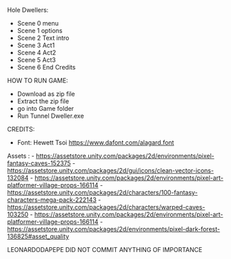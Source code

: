 Hole Dwellers:

  - Scene 0 menu
  - Scene 1 options
  - Scene 2 Text intro
  - Scene 3 Act1
  - Scene 4 Act2
  - Scene 5 Act3
  - Scene 6 End Credits

HOW TO RUN GAME:
- Download as zip file
- Extract the zip file
- go into Game folder
- Run Tunnel Dweller.exe

CREDITS:
  - Font: Hewett Tsoi https://www.dafont.com/alagard.font
    
  Assets :
    -   https://assetstore.unity.com/packages/2d/environments/pixel-fantasy-caves-152375
    -   https://assetstore.unity.com/packages/2d/gui/icons/clean-vector-icons-132084
    -   https://assetstore.unity.com/packages/2d/environments/pixel-art-platformer-village-props-166114
    -   https://assetstore.unity.com/packages/2d/characters/100-fantasy-characters-mega-pack-222143
    -   https://assetstore.unity.com/packages/2d/characters/warped-caves-103250
    -   https://assetstore.unity.com/packages/2d/environments/pixel-art-platformer-village-props-166114
    -   https://assetstore.unity.com/packages/2d/environments/pixel-dark-forest-136825#asset_quality
  
LEONARDODAPEPE DID NOT COMMIT ANYTHING OF IMPORTANCE

